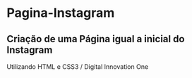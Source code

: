 # Pagina-Instagram

## Criação de uma Página igual a inicial do Instagram

Utilizando HTML e CSS3  / Digital Innovation One
